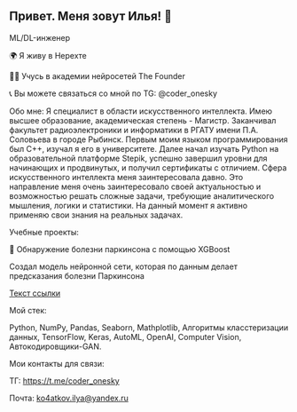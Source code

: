 ## Привет. Меня зовут Илья! 👋

ML/DL-инженер

🌍 Я живу в Нерехте

👨‍🎓 Учусь в академии нейросетей The Founder

📞 Вы можете связаться со мной по TG: @coder_onesky


Обо мне:
Я специалист в области искусственного интеллекта. Имею высшее образование, академическая степень - Магистр. Заканчивал факультет радиоэлектроники и информатики в РГАТУ имени П.А. Соловьева в городе Рыбинск.
Первым моим языком программирования был C++, изучал я его в университете. Далее начал изучать Python на образовательной платформе Stepik, успешно завершил уровни для начинающих и продвинутых, и получил сертификаты с отличием. Сфера искусственного интеллекта меня заинтересовала давно. Это направление меня очень заинтересовало своей актуальностью и возможностью решать сложные задачи, требующие аналитического мышления, логики и статистики. На данный момент я активно применяю свои знания на реальных задачах.

Учебные проекты:

💼 Обнаружение болезни паркинсона с помощью XGBoost

Создал модель нейронной сети, которая по данным делает предсказания болезни Паркинсона

[Текст ссылки](https://github.com/IlyaKo4atkov/MyProjects/blob/main/Models_Neural_Network.ipynb)

Мой стек:

Python, NumPy, Pandas, Seaborn, Mathplotlib, Алгоритмы класстеризации данных, TensorFlow, Keras, AutoML, OpenAI, Computer Vision, Автокодировщики-GAN. 

Мои контакты для связи:

ТГ: https://t.me/coder_onesky

Почта: ko4atkov.ilya@yandex.ru

